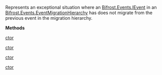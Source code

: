 Represents an exceptional situation where an [Bifrost.Events.IEvent](Bifrost.Events.IEvent) in an [Bifrost.Events.EventMigrationHierarchy](Bifrost.Events.EventMigrationHierarchy) has does not migrate from the previous event in the migration hierarchy.

**Methods**

[ctor](Bifrost.Events.InvalidMigrationTypeException.ctor)


[ctor](Bifrost.Events.InvalidMigrationTypeException.ctor)


[ctor](Bifrost.Events.InvalidMigrationTypeException.ctor)


[ctor](Bifrost.Events.InvalidMigrationTypeException.ctor)
